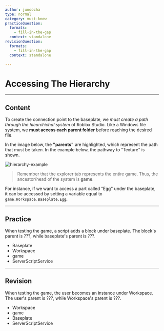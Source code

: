 ```yaml
---
author: junoocha
type: normal
category: must-know
practiceQuestion:
  formats:
    - fill-in-the-gap
  context: standalone
revisionQuestion:
  formats:
    - fill-in-the-gap
  context: standalone

---
```


# Accessing The Hierarchy
---

## Content

To create the connection point to the baseplate, we *must create a path through the hiearchichal system* of Roblox Studio. Like a Windows file system, we **must access each parent folder** before reaching the desired file. 

In the image below, the **"parents"** are highlighted, which represent the path that must be taken. In the example below, the pathway to "Texture" is shown.

![hierarchy-example](https://img.enkipro.com/dd2dad3eab1a4a9b0c55fb24cd067533.png)

> Remember that the explorer tab represents the entire game. Thus, the ancestor/head of the system is **game**.

For instance, if we want to access a part called "Egg" under the baseplate, it can be accessed by setting a variable equal to `game.Workspace.Baseplate.Egg`.

---

## Practice
When testing the game, a script adds a block under baseplate. The block's parent is ???, while baseplate's parent is ???.

- Baseplate
- Workspace
- game
- ServerScriptService

---

## Revision

When testing the game, the user becomes an instance under Workspace. The user's parent is ???, while Workspace's parent is ???.

- Workspace
- game
- Baseplate
- ServerScriptService